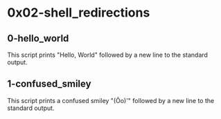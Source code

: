 # 0x02-shell_redirections

## 0-hello_world
This script prints "Hello, World" followed by a new line to the standard output.

## 1-confused_smiley
This script prints a confused smiley "(Ôo)'" followed by a new line to the standard output.
